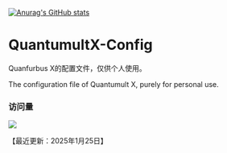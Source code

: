 [![Anurag's GitHub stats](https://github-readme-stats.vercel.app/api?username=loongfzs)](https://github.com/anuraghazra/github-readme-stats)

# QuantumultX-Config

Quanfurbus X的配置文件，仅供个人使用。

The configuration file of Quantumult X, purely for personal use.

### 访问量

![](http://profile-counter.glitch.me/loongfzs/count.svg)

【最近更新：2025年1月25日】